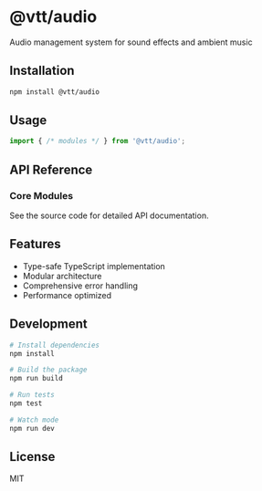 # @vtt/audio

Audio management system for sound effects and ambient music

## Installation

```bash
npm install @vtt/audio
```

## Usage

```typescript
import { /* modules */ } from '@vtt/audio';
```

## API Reference

### Core Modules

See the source code for detailed API documentation.

## Features

- Type-safe TypeScript implementation
- Modular architecture
- Comprehensive error handling
- Performance optimized

## Development

```bash
# Install dependencies
npm install

# Build the package
npm run build

# Run tests
npm test

# Watch mode
npm run dev
```

## License

MIT

